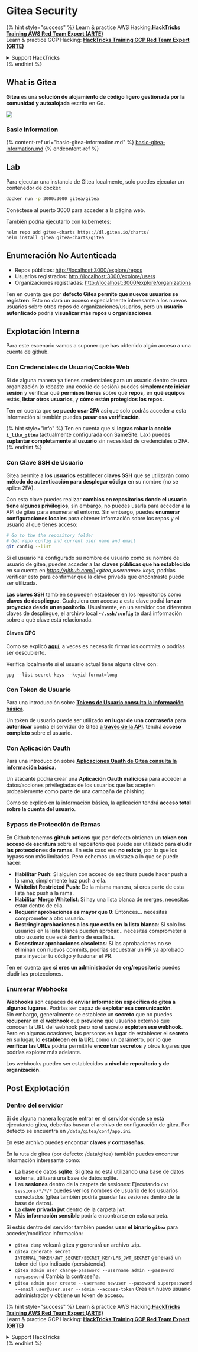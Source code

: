 # Gitea Security

{% hint style="success" %}
Learn & practice AWS Hacking:<img src="../../.gitbook/assets/image (1).png" alt="" data-size="line">[**HackTricks Training AWS Red Team Expert (ARTE)**](https://training.hacktricks.xyz/courses/arte)<img src="../../.gitbook/assets/image (1).png" alt="" data-size="line">\
Learn & practice GCP Hacking: <img src="../../.gitbook/assets/image (2).png" alt="" data-size="line">[**HackTricks Training GCP Red Team Expert (GRTE)**<img src="../../.gitbook/assets/image (2).png" alt="" data-size="line">](https://training.hacktricks.xyz/courses/grte)

<details>

<summary>Support HackTricks</summary>

* Check the [**subscription plans**](https://github.com/sponsors/carlospolop)!
* **Join the** 💬 [**Discord group**](https://discord.gg/hRep4RUj7f) or the [**telegram group**](https://t.me/peass) or **follow** us on **Twitter** 🐦 [**@hacktricks\_live**](https://twitter.com/hacktricks\_live)**.**
* **Share hacking tricks by submitting PRs to the** [**HackTricks**](https://github.com/carlospolop/hacktricks) and [**HackTricks Cloud**](https://github.com/carlospolop/hacktricks-cloud) github repos.

</details>
{% endhint %}

## What is Gitea

**Gitea** es una **solución de alojamiento de código ligero gestionada por la comunidad y autoalojada** escrita en Go.

![](<../../.gitbook/assets/image (160).png>)

### Basic Information

{% content-ref url="basic-gitea-information.md" %}
[basic-gitea-information.md](basic-gitea-information.md)
{% endcontent-ref %}

## Lab

Para ejecutar una instancia de Gitea localmente, solo puedes ejecutar un contenedor de docker:
```bash
docker run -p 3000:3000 gitea/gitea
```
Conéctese al puerto 3000 para acceder a la página web.

También podría ejecutarlo con kubernetes:
```
helm repo add gitea-charts https://dl.gitea.io/charts/
helm install gitea gitea-charts/gitea
```
## Enumeración No Autenticada

* Repos públicos: [http://localhost:3000/explore/repos](http://localhost:3000/explore/repos)
* Usuarios registrados: [http://localhost:3000/explore/users](http://localhost:3000/explore/users)
* Organizaciones registradas: [http://localhost:3000/explore/organizations](http://localhost:3000/explore/organizations)

Ten en cuenta que por **defecto Gitea permite que nuevos usuarios se registren**. Esto no dará un acceso especialmente interesante a los nuevos usuarios sobre otros repos de organizaciones/usuarios, pero un **usuario autenticado** podría **visualizar más repos u organizaciones**.

## Explotación Interna

Para este escenario vamos a suponer que has obtenido algún acceso a una cuenta de github.

### Con Credenciales de Usuario/Cookie Web

Si de alguna manera ya tienes credenciales para un usuario dentro de una organización (o robaste una cookie de sesión) puedes **simplemente iniciar sesión** y verificar qué **permisos tienes** sobre qué **repos,** en **qué equipos** estás, **listar otros usuarios**, y **cómo están protegidos los repos.**

Ten en cuenta que **se puede usar 2FA** así que solo podrás acceder a esta información si también puedes **pasar esa verificación**.

{% hint style="info" %}
Ten en cuenta que si **logras robar la cookie `i_like_gitea`** (actualmente configurada con SameSite: Lax) puedes **suplantar completamente al usuario** sin necesidad de credenciales o 2FA.
{% endhint %}

### Con Clave SSH de Usuario

Gitea permite a **los usuarios** establecer **claves SSH** que se utilizarán como **método de autenticación para desplegar código** en su nombre (no se aplica 2FA).

Con esta clave puedes realizar **cambios en repositorios donde el usuario tiene algunos privilegios**, sin embargo, no puedes usarla para acceder a la API de gitea para enumerar el entorno. Sin embargo, puedes **enumerar configuraciones locales** para obtener información sobre los repos y el usuario al que tienes acceso:
```bash
# Go to the the repository folder
# Get repo config and current user name and email
git config --list
```
Si el usuario ha configurado su nombre de usuario como su nombre de usuario de gitea, puedes acceder a las **claves públicas que ha establecido** en su cuenta en _https://github.com/\<gitea\_username>.keys_, podrías verificar esto para confirmar que la clave privada que encontraste puede ser utilizada.

**Las claves SSH** también se pueden establecer en los repositorios como **claves de despliegue**. Cualquiera con acceso a esta clave podrá **lanzar proyectos desde un repositorio**. Usualmente, en un servidor con diferentes claves de despliegue, el archivo local **`~/.ssh/config`** te dará información sobre a qué clave está relacionada.

#### Claves GPG

Como se explicó [**aquí**](https://github.com/carlospolop/hacktricks-cloud/blob/master/pentesting-ci-cd/gitea-security/broken-reference/README.md), a veces es necesario firmar los commits o podrías ser descubierto.

Verifica localmente si el usuario actual tiene alguna clave con:
```shell
gpg --list-secret-keys --keyid-format=long
```
### Con Token de Usuario

Para una introducción sobre [**Tokens de Usuario consulta la información básica**](basic-gitea-information.md#personal-access-tokens).

Un token de usuario puede ser utilizado **en lugar de una contraseña** para **autenticar** contra el servidor de Gitea [**a través de la API**](https://try.gitea.io/api/swagger#/). tendrá **acceso completo** sobre el usuario.

### Con Aplicación Oauth

Para una introducción sobre [**Aplicaciones Oauth de Gitea consulta la información básica**](./#with-oauth-application).

Un atacante podría crear una **Aplicación Oauth maliciosa** para acceder a datos/acciones privilegiadas de los usuarios que las acepten probablemente como parte de una campaña de phishing.

Como se explicó en la información básica, la aplicación tendrá **acceso total sobre la cuenta del usuario**.

### Bypass de Protección de Ramas

En Github tenemos **github actions** que por defecto obtienen un **token con acceso de escritura** sobre el repositorio que puede ser utilizado para **eludir las protecciones de ramas**. En este caso eso **no existe**, por lo que los bypass son más limitados. Pero echemos un vistazo a lo que se puede hacer:

* **Habilitar Push**: Si alguien con acceso de escritura puede hacer push a la rama, simplemente haz push a ella.
* **Whitelist Restricted Push**: De la misma manera, si eres parte de esta lista haz push a la rama.
* **Habilitar Merge Whitelist**: Si hay una lista blanca de merges, necesitas estar dentro de ella.
* **Requerir aprobaciones es mayor que 0**: Entonces... necesitas comprometer a otro usuario.
* **Restringir aprobaciones a los que están en la lista blanca**: Si solo los usuarios en la lista blanca pueden aprobar... necesitas comprometer a otro usuario que esté dentro de esa lista.
* **Desestimar aprobaciones obsoletas**: Si las aprobaciones no se eliminan con nuevos commits, podrías secuestrar un PR ya aprobado para inyectar tu código y fusionar el PR.

Ten en cuenta que **si eres un administrador de org/repositorio** puedes eludir las protecciones.

### Enumerar Webhooks

**Webhooks** son capaces de **enviar información específica de gitea a algunos lugares**. Podrías ser capaz de **explotar esa comunicación**.\
Sin embargo, generalmente se establece un **secreto** que no puedes **recuperar** en el **webhook** que **previene** que usuarios externos que conocen la URL del webhook pero no el secreto **exploten ese webhook**.\
Pero en algunas ocasiones, las personas en lugar de establecer el **secreto** en su lugar, lo **establecen en la URL** como un parámetro, por lo que **verificar las URLs** podría permitirte **encontrar secretos** y otros lugares que podrías explotar más adelante.

Los webhooks pueden ser establecidos a **nivel de repositorio y de organización**.

## Post Explotación

### Dentro del servidor

Si de alguna manera lograste entrar en el servidor donde se está ejecutando gitea, deberías buscar el archivo de configuración de gitea. Por defecto se encuentra en `/data/gitea/conf/app.ini`

En este archivo puedes encontrar **claves** y **contraseñas**.

En la ruta de gitea (por defecto: /data/gitea) también puedes encontrar información interesante como:

* La base de datos **sqlite**: Si gitea no está utilizando una base de datos externa, utilizará una base de datos sqlite.
* Las **sesiones** dentro de la carpeta de sesiones: Ejecutando `cat sessions/*/*/*` puedes ver los nombres de usuario de los usuarios conectados (gitea también podría guardar las sesiones dentro de la base de datos).
* La **clave privada jwt** dentro de la carpeta jwt.
* Más **información sensible** podría encontrarse en esta carpeta.

Si estás dentro del servidor también puedes **usar el binario `gitea`** para acceder/modificar información:

* `gitea dump` volcará gitea y generará un archivo .zip.
* `gitea generate secret INTERNAL_TOKEN/JWT_SECRET/SECRET_KEY/LFS_JWT_SECRET` generará un token del tipo indicado (persistencia).
* `gitea admin user change-password --username admin --password newpassword` Cambia la contraseña.
* `gitea admin user create --username newuser --password superpassword --email user@user.user --admin --access-token` Crea un nuevo usuario administrador y obtiene un token de acceso.

{% hint style="success" %}
Learn & practice AWS Hacking:<img src="../../.gitbook/assets/image (1).png" alt="" data-size="line">[**HackTricks Training AWS Red Team Expert (ARTE)**](https://training.hacktricks.xyz/courses/arte)<img src="../../.gitbook/assets/image (1).png" alt="" data-size="line">\
Learn & practice GCP Hacking: <img src="../../.gitbook/assets/image (2).png" alt="" data-size="line">[**HackTricks Training GCP Red Team Expert (GRTE)**<img src="../../.gitbook/assets/image (2).png" alt="" data-size="line">](https://training.hacktricks.xyz/courses/grte)

<details>

<summary>Support HackTricks</summary>

* Check the [**subscription plans**](https://github.com/sponsors/carlospolop)!
* **Join the** 💬 [**Discord group**](https://discord.gg/hRep4RUj7f) or the [**telegram group**](https://t.me/peass) or **follow** us on **Twitter** 🐦 [**@hacktricks\_live**](https://twitter.com/hacktricks\_live)**.**
* **Share hacking tricks by submitting PRs to the** [**HackTricks**](https://github.com/carlospolop/hacktricks) and [**HackTricks Cloud**](https://github.com/carlospolop/hacktricks-cloud) github repos.

</details>
{% endhint %}
